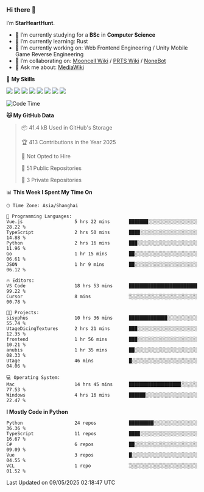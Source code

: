 ### Hi there 👋

I’m **StarHeartHunt**.

- 🏫 I’m currently studying for a **BSc** in **Computer Science**
- 🌱 I’m currently learning: Rust
- 🔭 I’m currently working on: Web Frontend Engineering / Unity Mobile Game Reverse Engineering
- 👯 I’m collaborating on: [Mooncell Wiki](https://fgo.wiki/) / [PRTS Wiki](http://prts.wiki/) / [NoneBot](https://github.com/nonebot)
- 💬 Ask me about: [MediaWiki](https://www.mediawiki.org)

🌟 **My Skills**

![](https://img.shields.io/badge/-Python-3e74a2?style=flat-square&logo=Python&logoColor=fff)
![](https://img.shields.io/badge/-Node.js-339933?style=flat-square&logo=node.js&logoColor=fff)
![](https://img.shields.io/badge/-Vue-4fc08d?style=flat-square&logo=vue.js&logoColor=fff)
![](https://img.shields.io/badge/-React-2d98ce?style=flat-square&logo=React&logoColor=fff)
![](https://img.shields.io/badge/-TypeScript-3178C6?style=flat-square&logo=TypeScript&logoColor=fff)
![](https://img.shields.io/badge/-Docker-2496ED?style=flat-square&logo=Docker&logoColor=fff)
![](https://img.shields.io/badge/-Linux-000000?style=flat-square&logo=Linux&logoColor=fff)
![](https://img.shields.io/badge/-Dotnet-512bd4?style=flat-square&logo=.net&logoColor=fff)

<!--START_SECTION:waka-->
![Code Time](http://img.shields.io/badge/Code%20Time-1%2C587%20hrs%2052%20mins-blue)

**🐱 My GitHub Data** 

> 📦 41.4 kB Used in GitHub's Storage 
 > 
> 🏆 413 Contributions in the Year 2025
 > 
> 🚫 Not Opted to Hire
 > 
> 📜 51 Public Repositories 
 > 
> 🔑 3 Private Repositories 
 > 
📊 **This Week I Spent My Time On** 

```text
🕑︎ Time Zone: Asia/Shanghai

💬 Programming Languages: 
Vue.js                   5 hrs 22 mins       ███████░░░░░░░░░░░░░░░░░░   28.22 % 
TypeScript               2 hrs 50 mins       ████░░░░░░░░░░░░░░░░░░░░░   14.88 % 
Python                   2 hrs 16 mins       ███░░░░░░░░░░░░░░░░░░░░░░   11.96 % 
Go                       1 hr 15 mins        ██░░░░░░░░░░░░░░░░░░░░░░░   06.61 % 
JSON                     1 hr 9 mins         ██░░░░░░░░░░░░░░░░░░░░░░░   06.12 % 

🔥 Editors: 
VS Code                  18 hrs 53 mins      █████████████████████████   99.22 % 
Cursor                   8 mins              ░░░░░░░░░░░░░░░░░░░░░░░░░   00.78 % 

🐱‍💻 Projects: 
sisyphus                 10 hrs 36 mins      ██████████████░░░░░░░░░░░   55.74 % 
UtageDicingTextures      2 hrs 21 mins       ███░░░░░░░░░░░░░░░░░░░░░░   12.35 % 
frontend                 1 hr 56 mins        ███░░░░░░░░░░░░░░░░░░░░░░   10.21 % 
anubis                   1 hr 35 mins        ██░░░░░░░░░░░░░░░░░░░░░░░   08.33 % 
Utage                    46 mins             █░░░░░░░░░░░░░░░░░░░░░░░░   04.06 % 

💻 Operating System: 
Mac                      14 hrs 45 mins      ███████████████████░░░░░░   77.53 % 
Windows                  4 hrs 16 mins       ██████░░░░░░░░░░░░░░░░░░░   22.47 % 
```

**I Mostly Code in Python** 

```text
Python                   24 repos            █████████░░░░░░░░░░░░░░░░   36.36 % 
TypeScript               11 repos            ████░░░░░░░░░░░░░░░░░░░░░   16.67 % 
C#                       6 repos             ██░░░░░░░░░░░░░░░░░░░░░░░   09.09 % 
Vue                      3 repos             █░░░░░░░░░░░░░░░░░░░░░░░░   04.55 % 
VCL                      1 repo              ░░░░░░░░░░░░░░░░░░░░░░░░░   01.52 % 
```




 Last Updated on 09/05/2025 02:18:47 UTC
<!--END_SECTION:waka-->
